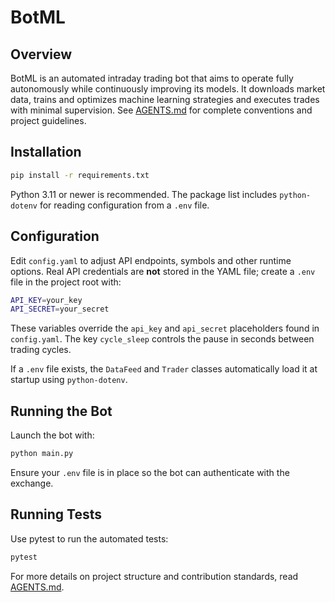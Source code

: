# BotML

## Overview
BotML is an automated intraday trading bot that aims to operate fully autonomously while continuously improving its models. It downloads market data, trains and optimizes machine learning strategies and executes trades with minimal supervision. See [AGENTS.md](AGENTS.md) for complete conventions and project guidelines.

## Installation
```bash
pip install -r requirements.txt
```
Python 3.11 or newer is recommended. The package list includes `python-dotenv` for reading configuration from a `.env` file.

## Configuration
Edit `config.yaml` to adjust API endpoints, symbols and other runtime options. Real API credentials are **not** stored in the YAML file; create a `.env` file in the project root with:

```bash
API_KEY=your_key
API_SECRET=your_secret
```
These variables override the `api_key` and `api_secret` placeholders found in `config.yaml`. The key `cycle_sleep` controls the pause in seconds between trading cycles.

If a `.env` file exists, the `DataFeed` and `Trader` classes automatically load it at startup using `python-dotenv`.

## Running the Bot
Launch the bot with:
```bash
python main.py
```
Ensure your `.env` file is in place so the bot can authenticate with the exchange.

## Running Tests
Use pytest to run the automated tests:
```bash
pytest
```

For more details on project structure and contribution standards, read [AGENTS.md](AGENTS.md).
